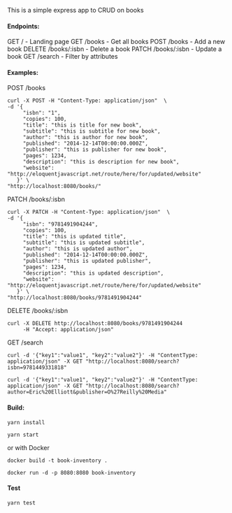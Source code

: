This is a simple express app to CRUD on books

#### Endpoints:

GET /                 - Landing page
GET /books            - Get all books
POST /books           - Add a new book
DELETE /books/:isbn   - Delete a book
PATCH /books/:isbn    - Update a book
GET /search           - Filter by attributes

#### Examples:

POST /books
```
curl -X POST -H "Content-Type: application/json"  \
-d '{
     "isbn": "1",            
     "copies": 100,
     "title": "this is title for new book",                  
     "subtitle": "this is subtitle for new book",                
     "author": "this is author for new book",  
     "published": "2014-12-14T00:00:00.000Z",
     "publisher": "this is publisher for new book",  
     "pages": 1234,
     "description": "this is description for new book",                                                                                                                                                                    
     "website": "http://eloquentjavascript.net/route/here/for/updated/website"
   }' \
"http://localhost:8080/books/"
```

PATCH /books/:isbn
```
curl -X PATCH -H "Content-Type: application/json"  \
-d '{
     "isbn": "9781491904244",
     "copies": 100,
     "title": "this is updated title",                 
     "subtitle": "this is updated subtitle",               
     "author": "this is updated author", 
     "published": "2014-12-14T00:00:00.000Z",
     "publisher": "this is updated publisher", 
     "pages": 1234,
     "description": "this is updated description",                                                                                                                                                                   
     "website": "http://eloquentjavascript.net/route/here/for/updated/website" 
   }' \
"http://localhost:8080/books/9781491904244"
```

DELETE /books/:isbn
```
curl -X DELETE http://localhost:8080/books/9781491904244
     -H "Accept: application/json"
```

GET /search
```
curl -d '{"key1":"value1", "key2":"value2"}' -H "ContentType: application/json" -X GET "http://localhost:8080/search?isbn=9781449331818"
```
```
curl -d '{"key1":"value1", "key2":"value2"}' -H "ContentType: application/json" -X GET "http://localhost:8080/search?author=Eric%20Elliott&publisher=O%27Reilly%20Media"
```

#### Build:

```yarn install```

```yarn start```

or with Docker

```docker build -t book-inventory .```

```docker run -d -p 8080:8080 book-inventory```

#### Test

```yarn test```